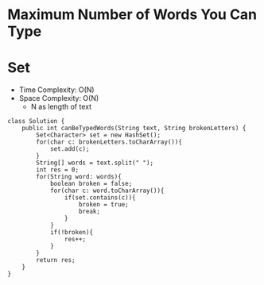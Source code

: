 # Maximum Number of Words You Can Type

# Set

- Time Complexity: O(N)
- Space Complexity: O(N)
  - N as length of text

```
class Solution {
    public int canBeTypedWords(String text, String brokenLetters) {
        Set<Character> set = new HashSet();
        for(char c: brokenLetters.toCharArray()){
            set.add(c);
        }
        String[] words = text.split(" ");
        int res = 0;
        for(String word: words){
            boolean broken = false;
            for(char c: word.toCharArray()){
                if(set.contains(c)){
                    broken = true;
                    break;
                }
            }
            if(!broken){
                res++;
            }
        }
        return res;
    }
}
```
